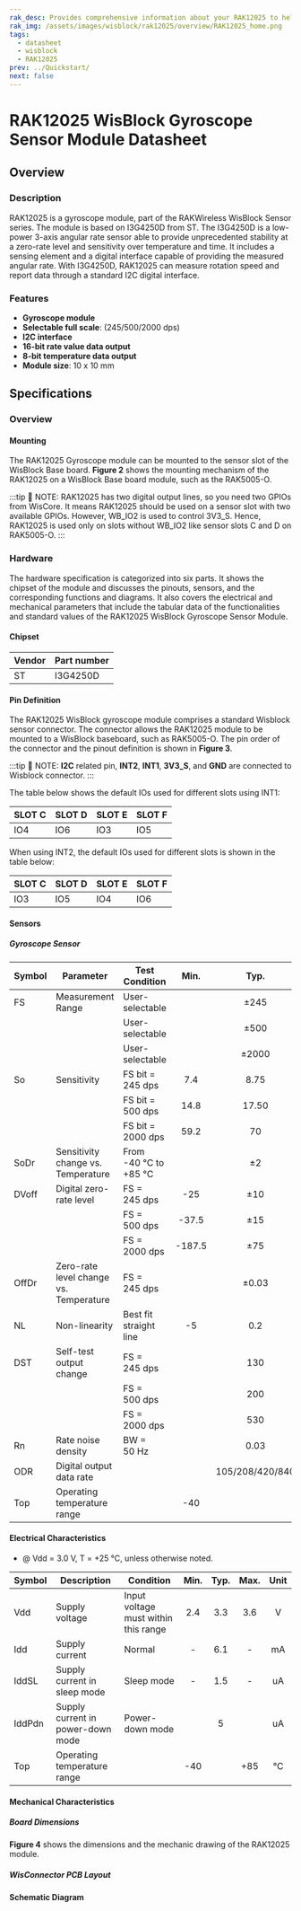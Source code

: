 ```yaml
---
rak_desc: Provides comprehensive information about your RAK12025 to help you use it. This information includes technical specifications, characteristics, and requirements, and it also discusses the device components.
rak_img: /assets/images/wisblock/rak12025/overview/RAK12025_home.png
tags:
  - datasheet
  - wisblock
  - RAK12025
prev: ../Quickstart/
next: false
---
```


# RAK12025 WisBlock Gyroscope Sensor Module Datasheet

## Overview



### Description


RAK12025 is a gyroscope module, part of the RAKWireless WisBlock Sensor series. The module is based on I3G4250D from ST. The I3G4250D is a low-power 3-axis angular rate sensor able to provide unprecedented stability at a zero-rate level and sensitivity over temperature and time. It includes a sensing element and a digital interface capable of providing the measured angular rate. With I3G4250D, RAK12025 can measure rotation speed and report data through a standard I2C digital interface.

### Features 
* **Gyroscope  module**
* **Selectable full scale**: (245/500/2000&nbsp;dps)
* **I2C interface**
* **16-bit rate value data output**
* **8-bit temperature data output**
* **Module size**: 10 x 10&nbsp;mm


## Specifications
### Overview

<rk-img
  src="/assets/images/wisblock/rak12025/datasheet/rak12025_module.png"
  width="40%"
  caption="RAK12025 WisBlock Gyroscope Sensor Module"
/>

#### Mounting

The RAK12025 Gyroscope module can be mounted to the sensor slot of the WisBlock Base board. **Figure 2** shows the mounting mechanism of the RAK12025 on a WisBlock Base board module, such as the RAK5005-O.

:::tip 📝 NOTE:
RAK12025 has two digital output lines, so you need two GPIOs from WisCore. It means RAK12025 should be used on a sensor slot with two available GPIOs. However, WB_IO2 is used to control 3V3_S. Hence, RAK12025 is used only on slots without WB_IO2 like sensor slots C and D on RAK5005-O. 
:::

<rk-img
  src="/assets/images/wisblock/rak12025/datasheet/RAK12025_mounting.png"
  width="50%"
  caption="Mounting of RAK12025"
/>

### Hardware

The hardware specification is categorized into six parts. It shows the chipset of the module and discusses the pinouts, sensors, and the corresponding functions and diagrams. It also covers the electrical and mechanical parameters that include the tabular data of the functionalities and standard values of the RAK12025 WisBlock Gyroscope Sensor Module.


#### Chipset
| Vendor | Part number |
| ------ | ----------- |
| ST     | I3G4250D    |

#### Pin Definition

The RAK12025 WisBlock gyroscope module comprises a standard Wisblock sensor connector. The connector allows the RAK12025 module to be mounted to a WisBlock baseboard, such as RAK5005-O. The pin order of the connector and the pinout definition is shown in **Figure 3**. 

:::tip 📝 NOTE:
**I2C** related pin, **INT2**, **INT1**, **3V3_S**, and **GND** are connected to Wisblock connector.
:::

<rk-img
  src="/assets/images/wisblock/rak12025/datasheet/rak12025_pinouts.svg"
  width="60%"
  caption="RAK12025 pinouts"
/>

The table below shows the default IOs used for different slots using INT1:  
  
| SLOT C | SLOT D | SLOT E | SLOT F |
| ------ | ------ | ------ | ------ |
| IO4    | IO6    | IO3    | IO5    |


When using INT2, the default IOs used for different slots is shown in the table below: 
  
| SLOT C | SLOT D | SLOT E | SLOT F |
| ------ | ------ | ------ | ------ |
| IO3    | IO5    | IO4    | IO6    |

#### Sensors

##### Gyroscope Sensor 
| Symbol | Parameter                              | Test Condition                  |  Min.  |      Typ.       |  Max.  |     Unit      |
| ------ | -------------------------------------- | ------------------------------- | :----: | :-------------: | :----: | :-----------: |
| FS     | Measurement Range                      | User-selectable                 |        |      ±245       |        |      dps      |
|        |                                        | User-selectable                 |        |      ±500       |        |      dps      |
|        |                                        | User-selectable                 |        |      ±2000      |        |      dps      |
| So     | Sensitivity                            | FS bit = 245&nbsp;dps           |  7.4   |      8.75       |  10.1  |  mdps/digit   |
|        |                                        | FS bit = 500&nbsp;dps           |  14.8  |      17.50      |  19.8  |  mdps/digit   |
|        |                                        | FS bit = 2000&nbsp;dps          |  59.2  |       70        |  79.3  |  mdps/digit   |
| SoDr   | Sensitivity change vs. Temperature     | From -40&nbsp;°C to +85&nbsp;°C |        |       ±2        |        |       %       |
| DVoff  | Digital zero-rate level                | FS = 245&nbsp;dps               |  -25   |       ±10       |  +25   |      dps      |
|        |                                        | FS = 500&nbsp;dps               | -37.5  |       ±15       | +37.5  |      dps      |
|        |                                        | FS = 2000&nbsp;dps              | -187.5 |       ±75       | +187.5 |      dps      |
| OffDr  | Zero-rate level change vs. Temperature | FS = 245&nbsp;dps               |        |      ±0.03      |        |    dps/°C     |
| NL     | Non-linearity                          | Best fit straight line          |   -5   |       0.2       |   +5   |    dps/°C     |
| DST    | Self-test output change                | FS = 245&nbsp;dps               |        |       130       |        |      dps      |
|        |                                        | FS = 500&nbsp;dps               |        |       200       |        |      dps      |
|        |                                        | FS = 2000&nbsp;dps              |        |       530       |        |      dps      |
| Rn     | Rate noise density                     | BW = 50&nbsp;Hz                 |        |      0.03       |        | dps/sqrt (Hz) |
| ODR    | Digital output data rate               |                                 |        | 105/208/420/840 |        |      Hz       |
| Top    | Operating temperature range            |                                 |  -40   |                 |  +85   |      °C       |


#### Electrical Characteristics

- @ Vdd = 3.0&nbsp;V, T = +25&nbsp;°C, unless otherwise noted.
  
| Symbol | Description                       | Condition                            | Min.  | Typ.  | Max.  | Unit  |
| ------ | --------------------------------- | ------------------------------------ | :---: | :---: | :---: | :---: |
| Vdd    | Supply voltage                    | Input voltage must within this range |  2.4  |  3.3  |  3.6  |   V   |
| Idd    | Supply current                    | Normal                               |   -   |  6.1  |   -   |  mA   |
| IddSL  | Supply current in sleep mode      | Sleep mode                           |   -   |  1.5  |   -   |  uA   |
| IddPdn | Supply current in power-down mode | Power-down mode                      |       |   5   |       |  uA   |
| Top    | Operating temperature range       |                                      |  -40  |       |  +85  |  °C   |


#### Mechanical Characteristics

##### Board Dimensions

**Figure 4** shows the dimensions and the mechanic drawing of the RAK12025 module.

<rk-img
  src="/assets/images/wisblock/rak12025/datasheet/RAK12025_mechanic_drawing.png"
  width="60%"
  caption="RAK12025 mechanical dimensions"
/>

##### WisConnector PCB Layout

<rk-img
  src="/assets/images/wisblock/rak12025/datasheet/MxxS1003K6M.png"
  width="100%"
  caption="WisConnector PCB footprint and recommendations"
/>

#### Schematic Diagram


<rk-img
  src="/assets/images/wisblock/rak12025/datasheet/rak12025_schematics.png"
  width="100%"
  caption="RAK12025 schematic diagram"
/>

